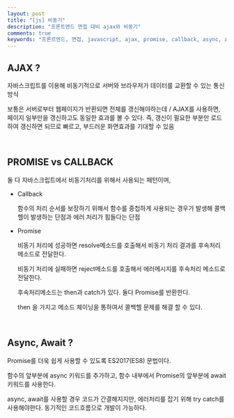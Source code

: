```yaml
---
layout: post
title: "[js] 비동기"
description: "프론트엔드 면접 대비 ajax와 비동기"
comments: true
keywords: "프론르엔드, 면접, javascript, ajax, promise, callback, async, await"
---
```


## AJAX ?

자바스크립트를 이용해 비동기적으로 서버와 브라우저가 데이터를 교환할 수 있는 통신 방식

보통은 서버로부터 웹페이지가 반환되면 전체를 갱신해야하는데 / AJAX를 사용하면, 페이지 일부만을 갱신하고도 동일한 효과를 볼 수 있다. 즉, 갱신이 필요한 부분만 로드하여 갱신하면 되므로 빠르고, 부드러운 화면효과를 기대할 수 있음

<br/>

## PROMISE vs CALLBACK

둘 다 자바스크립트에서 비동기처리를 위해서 사용되는 패턴이며,

- Callback

  함수의 처리 순서를 보장하기 위해서 함수를 중첩하게 사용되는 경우가 발생해 콜백 헬이 발생하는 단점과 에러 처리가 힘들다는 단점

- Promise

  비동기 처리에 성공하면 resolve메소드를 호출해서 비동기 처리 결과를 후속처리 메소드로 전달한다.

  비동기 처리에 실패하면 reject메소드를 호출해서 에러메시지를 후속처리 메소드로 전달한다.

  후속처리메소드는 then과 catch가 있다. 둘다 Promise를 반환한다.

  then 을 가지고 메소드 체이닝을 통하여서 콜백헬 문제를 해결 할 수 있다.

<br/>

## Async, Await ?

Promise를 더욱 쉽게 사용할 수 있도록 ES2017(ES8) 문법이다.

함수의 앞부분에 async 키워드를 추가하고, 함수 내부에서 Promise의 앞부분에 await 키워드를 사용한다.

async, await를 사용할 경우 코드가 간결해지지만, 에러처리를 잡기 위해 try catch를 사용해야한다. 동기적인 코드흐름으로 개발이 가능하다.
